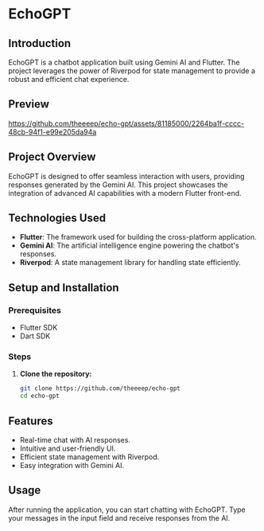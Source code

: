 # EchoGPT 

## Introduction

EchoGPT is a chatbot application built using Gemini AI and Flutter. The project leverages the power of Riverpod for state management to provide a robust and efficient chat experience.

## Preview


https://github.com/theeeep/echo-gpt/assets/81185000/2264ba1f-cccc-48cb-94f1-e99e205da94a


## Project Overview

EchoGPT is designed to offer seamless interaction with users, providing responses generated by the Gemini AI. This project showcases the integration of advanced AI capabilities with a modern Flutter front-end.

## Technologies Used

- **Flutter**: The framework used for building the cross-platform application.
- **Gemini AI**: The artificial intelligence engine powering the chatbot's responses.
- **Riverpod**: A state management library for handling state efficiently.

## Setup and Installation

### Prerequisites

- Flutter SDK
- Dart SDK

### Steps

1. **Clone the repository:**
   ```bash
   git clone https://github.com/theeeep/echo-gpt
   cd echo-gpt
   ```

## Features

- Real-time chat with AI responses.
- Intuitive and user-friendly UI.
- Efficient state management with Riverpod.
- Easy integration with Gemini AI.

## Usage

After running the application, you can start chatting with EchoGPT. Type your messages in the input field and receive responses from the AI.


